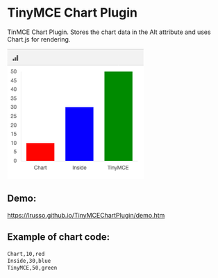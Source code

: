 # TinyMCE Chart Plugin

TinMCE Chart Plugin. Stores the chart data in the Alt attribute and uses Chart.js for rendering.

![alt screenshot](https://raw.githubusercontent.com/lrusso/TinyMCEChartPlugin/master/Chart.png)

## Demo:

https://lrusso.github.io/TinyMCEChartPlugin/demo.htm

## Example of chart code:

```
Chart,10,red
Inside,30,blue
TinyMCE,50,green
```
